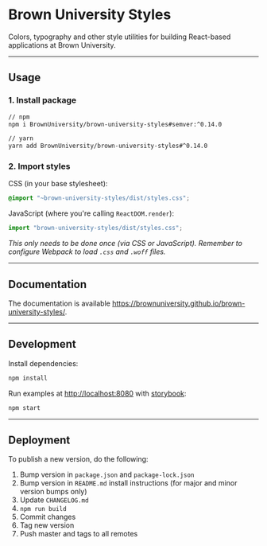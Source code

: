 # Brown University Styles

Colors, typography and other style utilities for building React-based applications at Brown University.

---

## Usage

### 1. Install package

```sh
// npm
npm i BrownUniversity/brown-university-styles#semver:^0.14.0

// yarn
yarn add BrownUniversity/brown-university-styles#^0.14.0
```

### 2. Import styles

CSS (in your base stylesheet):

```css
@import "~brown-university-styles/dist/styles.css";
```

JavaScript (where you're calling `ReactDOM.render`):

```javascript
import "brown-university-styles/dist/styles.css";
```

_This only needs to be done once (via CSS or JavaScript). Remember to configure Webpack to load `.css` and `.woff` files._

---

## Documentation

The documentation is available https://brownuniversity.github.io/brown-university-styles/.

---

## Development

Install dependencies:

```sh
npm install
```

Run examples at [http://localhost:8080](http://localhost:8080/) with [storybook](https://storybook.js.org/):

```sh
npm start
```

---

## Deployment

To publish a new version, do the following:

1. Bump version in `package.json` and `package-lock.json`
2. Bump version in `README.md` install instructions (for major and minor version bumps only)
3. Update `CHANGELOG.md`
4. `npm run build`
5. Commit changes
6. Tag new version
7. Push master and tags to all remotes
